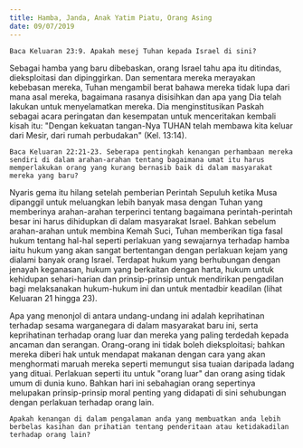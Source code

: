 ```yaml
---
title: Hamba, Janda, Anak Yatim Piatu, Orang Asing
date: 09/07/2019
---
```


`Baca Keluaran 23:9. Apakah mesej Tuhan kepada Israel di sini?`

Sebagai hamba yang baru dibebaskan, orang Israel tahu apa itu ditindas, dieksploitasi dan dipinggirkan. Dan sementara mereka merayakan kebebasan mereka, Tuhan mengambil berat bahawa mereka tidak lupa dari mana asal mereka, bagaimana rasanya disisihkan dan apa yang Dia telah lakukan untuk menyelamatkan mereka. Dia menginstitusikan Paskah sebagai acara peringatan dan kesempatan untuk menceritakan kembali kisah itu: "Dengan kekuatan tangan-Nya TUHAN telah membawa kita keluar dari Mesir, dari rumah perbudakan" (Kel. 13:14).

`Baca Keluaran 22:21-23. Seberapa pentingkah kenangan perhambaan mereka sendiri di dalam arahan-arahan tentang bagaimana umat itu harus memperlakukan orang yang kurang bernasib baik di dalam masyarakat mereka yang baru?`

Nyaris gema itu hilang setelah pemberian Perintah Sepuluh ketika Musa dipanggil untuk meluangkan lebih banyak masa dengan Tuhan yang memberinya arahan-arahan terperinci tentang bagaimana perintah-perintah besar ini harus dihidupkan di dalam masyarakat Israel. Bahkan sebelum arahan-arahan untuk membina Kemah Suci, Tuhan memberikan tiga fasal hukum tentang hal-hal seperti perlakuan yang sewajarnya terhadap hamba iaitu hukum yang akan sangat bertentangan dengan perlakuan kejam yang dialami banyak orang Israel. Terdapat hukum yang berhubungan dengan jenayah keganasan, hukum yang berkaitan dengan harta, hukum untuk kehidupan sehari-harian dan prinsip-prinsip untuk mendirikan pengadilan bagi melaksanakan hukum-hukum ini dan untuk mentadbir keadilan (lihat Keluaran 21 hingga 23).

Apa yang menonjol di antara undang-undang ini adalah keprihatinan terhadap sesama warganegara di dalam masyarakat baru ini, serta keprihatinan terhadap orang luar dan mereka yang paling terdedah kepada ancaman dan serangan. Orang-orang ini tidak boleh dieksploitasi; bahkan mereka diberi hak untuk mendapat makanan dengan cara yang akan menghormati maruah mereka seperti memungut sisa tuaian daripada ladang yang dituai. Perlakuan seperti itu untuk "orang luar" dan orang asing tidak umum di dunia kuno. Bahkan hari ini sebahagian orang sepertinya melupakan prinsip-prinsip moral penting yang didapati di sini sehubungan dengan perlakuan terhadap orang lain.

`Apakah kenangan di dalam pengalaman anda yang membuatkan anda lebih berbelas kasihan dan prihatian tentang penderitaan atau ketidakadilan terhadap orang lain?`